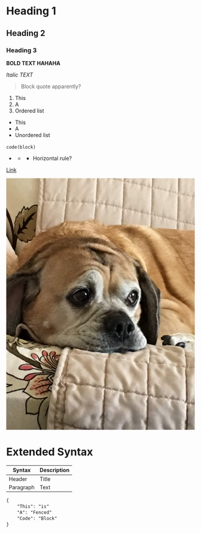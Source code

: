 # Heading 1

## Heading 2

### Heading 3

**BOLD TEXT HAHAHA**

*Italic TEXT*

> Block quote apparently?

1. This
2. A
3. Ordered list

- This
- A
- Unordered list

`code(block)`

- - - Horizontal rule?

[Link](README.md)

![IMAGE](img.jpg)

# Extended Syntax

| Syntax | Description |
| ---------- | ---------- |
| Header | Title |
| Paragraph | Text |

```
{
    "This": "is"
    "A": "Fenced"
    "Code": "Block"
}
```
